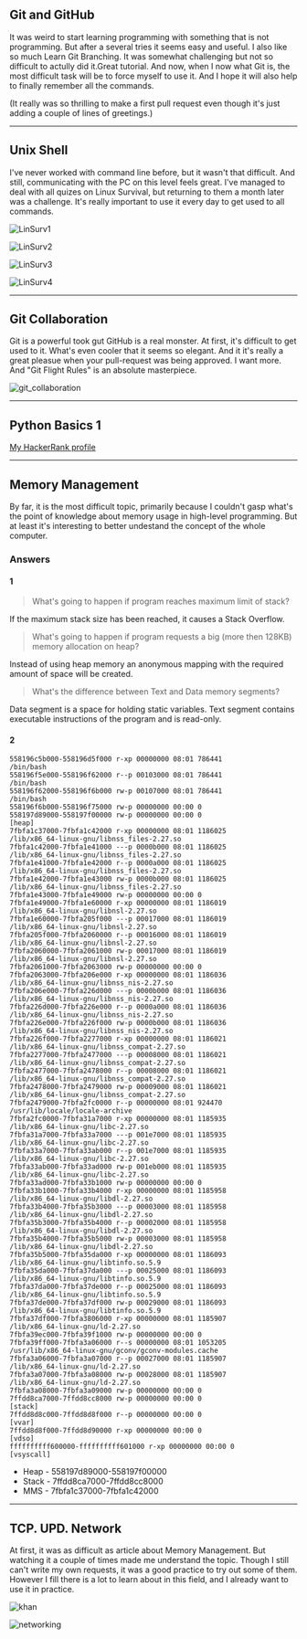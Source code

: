 ## Git and GitHub

It was weird to start learning programming with something that is not programming. But after a several tries it seems easy and useful. I also like so much Learn Git Branching. It was somewhat challenging but not so difficult to actully did it.Great tutorial. And now, when I now what Git is, the most difficult task will be to force myself to use it. And I hope it will also help to finally remember all the commands.

(It really was so thrilling to make a first pull request even though it's just adding a couple of lines of greetings.)

---

## Unix Shell

I've never worked with command line before, but it wasn't that difficult. And still, communicating with the PC on this level feels great. I've managed to deal with all quizes on Linux Survival, but returning to them a month later was a challenge. It's really important to use it every day to get used to all commands. 


![LinSurv1](task_unix_shell/LinSurv1.png)

![LinSurv2](task_unix_shell/LinSurv2.png)

![LinSurv3](task_unix_shell/LinSurv3.png)

![LinSurv4](task_unix_shell/LinSurv4.png)


---

## Git Collaboration

Git is a powerful took gut GitHub is a real monster. At first, it's difficult to get used to it. What's even cooler that it seems so elegant. And it it's really a great pleasue when your pull-request was being approved. I want more. And "Git Flight Rules" is an absolute masterpiece.

![git_collaboration](task_git_collaboration/git_collaboration.png)

---

## Python Basics 1

[My HackerRank profile](https://www.hackerrank.com/yura_palayda)


---

## Memory Management 

By far, it is the most difficult topic, primarily because I couldn't gasp what's the point of knowledge about memory usage in high-level programming. But at least it's interesting to better undestand the concept of the whole computer.

### Answers

#### 1

> What's going to happen if program reaches maximum limit of stack?

If the maximum stack size has been reached, it causes a Stack Overflow. 

> What's going to happen if program requests a big (more then 128KB) memory allocation on heap?

Instead of using heap memory an anonymous mapping with the required amount of space will be created.

> What's the difference between Text and Data memory segments?

Data segment is a space for holding static variables. 
Text segment contains executable instructions of the program and is read-only.

#### 2

```
558196c5b000-558196d5f000 r-xp 00000000 08:01 786441                     /bin/bash
558196f5e000-558196f62000 r--p 00103000 08:01 786441                     /bin/bash
558196f62000-558196f6b000 rw-p 00107000 08:01 786441                     /bin/bash
558196f6b000-558196f75000 rw-p 00000000 00:00 0 
558197d89000-558197f00000 rw-p 00000000 00:00 0                          [heap]
7fbfa1c37000-7fbfa1c42000 r-xp 00000000 08:01 1186025                    /lib/x86_64-linux-gnu/libnss_files-2.27.so
7fbfa1c42000-7fbfa1e41000 ---p 0000b000 08:01 1186025                    /lib/x86_64-linux-gnu/libnss_files-2.27.so
7fbfa1e41000-7fbfa1e42000 r--p 0000a000 08:01 1186025                    /lib/x86_64-linux-gnu/libnss_files-2.27.so
7fbfa1e42000-7fbfa1e43000 rw-p 0000b000 08:01 1186025                    /lib/x86_64-linux-gnu/libnss_files-2.27.so
7fbfa1e43000-7fbfa1e49000 rw-p 00000000 00:00 0 
7fbfa1e49000-7fbfa1e60000 r-xp 00000000 08:01 1186019                    /lib/x86_64-linux-gnu/libnsl-2.27.so
7fbfa1e60000-7fbfa205f000 ---p 00017000 08:01 1186019                    /lib/x86_64-linux-gnu/libnsl-2.27.so
7fbfa205f000-7fbfa2060000 r--p 00016000 08:01 1186019                    /lib/x86_64-linux-gnu/libnsl-2.27.so
7fbfa2060000-7fbfa2061000 rw-p 00017000 08:01 1186019                    /lib/x86_64-linux-gnu/libnsl-2.27.so
7fbfa2061000-7fbfa2063000 rw-p 00000000 00:00 0 
7fbfa2063000-7fbfa206e000 r-xp 00000000 08:01 1186036                    /lib/x86_64-linux-gnu/libnss_nis-2.27.so
7fbfa206e000-7fbfa226d000 ---p 0000b000 08:01 1186036                    /lib/x86_64-linux-gnu/libnss_nis-2.27.so
7fbfa226d000-7fbfa226e000 r--p 0000a000 08:01 1186036                    /lib/x86_64-linux-gnu/libnss_nis-2.27.so
7fbfa226e000-7fbfa226f000 rw-p 0000b000 08:01 1186036                    /lib/x86_64-linux-gnu/libnss_nis-2.27.so
7fbfa226f000-7fbfa2277000 r-xp 00000000 08:01 1186021                    /lib/x86_64-linux-gnu/libnss_compat-2.27.so
7fbfa2277000-7fbfa2477000 ---p 00008000 08:01 1186021                    /lib/x86_64-linux-gnu/libnss_compat-2.27.so
7fbfa2477000-7fbfa2478000 r--p 00008000 08:01 1186021                    /lib/x86_64-linux-gnu/libnss_compat-2.27.so
7fbfa2478000-7fbfa2479000 rw-p 00009000 08:01 1186021                    /lib/x86_64-linux-gnu/libnss_compat-2.27.so
7fbfa2479000-7fbfa2fc0000 r--p 00000000 08:01 924470                     /usr/lib/locale/locale-archive
7fbfa2fc0000-7fbfa31a7000 r-xp 00000000 08:01 1185935                    /lib/x86_64-linux-gnu/libc-2.27.so
7fbfa31a7000-7fbfa33a7000 ---p 001e7000 08:01 1185935                    /lib/x86_64-linux-gnu/libc-2.27.so
7fbfa33a7000-7fbfa33ab000 r--p 001e7000 08:01 1185935                    /lib/x86_64-linux-gnu/libc-2.27.so
7fbfa33ab000-7fbfa33ad000 rw-p 001eb000 08:01 1185935                    /lib/x86_64-linux-gnu/libc-2.27.so
7fbfa33ad000-7fbfa33b1000 rw-p 00000000 00:00 0 
7fbfa33b1000-7fbfa33b4000 r-xp 00000000 08:01 1185958                    /lib/x86_64-linux-gnu/libdl-2.27.so
7fbfa33b4000-7fbfa35b3000 ---p 00003000 08:01 1185958                    /lib/x86_64-linux-gnu/libdl-2.27.so
7fbfa35b3000-7fbfa35b4000 r--p 00002000 08:01 1185958                    /lib/x86_64-linux-gnu/libdl-2.27.so
7fbfa35b4000-7fbfa35b5000 rw-p 00003000 08:01 1185958                    /lib/x86_64-linux-gnu/libdl-2.27.so
7fbfa35b5000-7fbfa35da000 r-xp 00000000 08:01 1186093                    /lib/x86_64-linux-gnu/libtinfo.so.5.9
7fbfa35da000-7fbfa37da000 ---p 00025000 08:01 1186093                    /lib/x86_64-linux-gnu/libtinfo.so.5.9
7fbfa37da000-7fbfa37de000 r--p 00025000 08:01 1186093                    /lib/x86_64-linux-gnu/libtinfo.so.5.9
7fbfa37de000-7fbfa37df000 rw-p 00029000 08:01 1186093                    /lib/x86_64-linux-gnu/libtinfo.so.5.9
7fbfa37df000-7fbfa3806000 r-xp 00000000 08:01 1185907                    /lib/x86_64-linux-gnu/ld-2.27.so
7fbfa39ec000-7fbfa39f1000 rw-p 00000000 00:00 0 
7fbfa39ff000-7fbfa3a06000 r--s 00000000 08:01 1053205                    /usr/lib/x86_64-linux-gnu/gconv/gconv-modules.cache
7fbfa3a06000-7fbfa3a07000 r--p 00027000 08:01 1185907                    /lib/x86_64-linux-gnu/ld-2.27.so
7fbfa3a07000-7fbfa3a08000 rw-p 00028000 08:01 1185907                    /lib/x86_64-linux-gnu/ld-2.27.so
7fbfa3a08000-7fbfa3a09000 rw-p 00000000 00:00 0 
7ffdd8ca7000-7ffdd8cc8000 rw-p 00000000 00:00 0                          [stack]
7ffdd8d8c000-7ffdd8d8f000 r--p 00000000 00:00 0                          [vvar]
7ffdd8d8f000-7ffdd8d90000 r-xp 00000000 00:00 0                          [vdso]
ffffffffff600000-ffffffffff601000 r-xp 00000000 00:00 0                  [vsyscall]
```

* Heap - 558197d89000-558197f00000
* Stack - 7ffdd8ca7000-7ffdd8cc8000
* MMS - 7fbfa1c37000-7fbfa1c42000

---

## TCP. UPD. Network

At first, it was as difficult as article about Memory Management. But watching it a couple of times made me understand the topic. Though I still can't write my own requests, it was a good practice to try out some of them. However I fill there is a lot to learn about in this field, and I already want to use it in practice.

![khan](task_networks/khan.png)

![networking](task_networks/networking.png)
